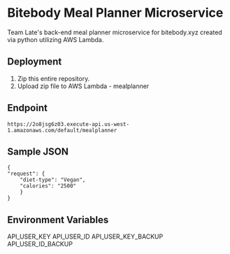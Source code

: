 # Bitebody Meal Planner Microservice
Team Late's back-end meal planner microservice for bitebody.xyz created via python utilizing AWS Lambda. 

## Deployment

1. Zip this entire repository.
2. Upload zip file to AWS Lambda - mealplanner

## Endpoint

```
https://2o8jsg6z03.execute-api.us-west-1.amazonaws.com/default/mealplanner
```

## Sample JSON

```
{
"request": {
	"diet-type": "Vegan",
	"calories": "2500"
	}
}
```

## Environment Variables

API_USER_KEY
API_USER_ID
API_USER_KEY_BACKUP
API_USER_ID_BACKUP